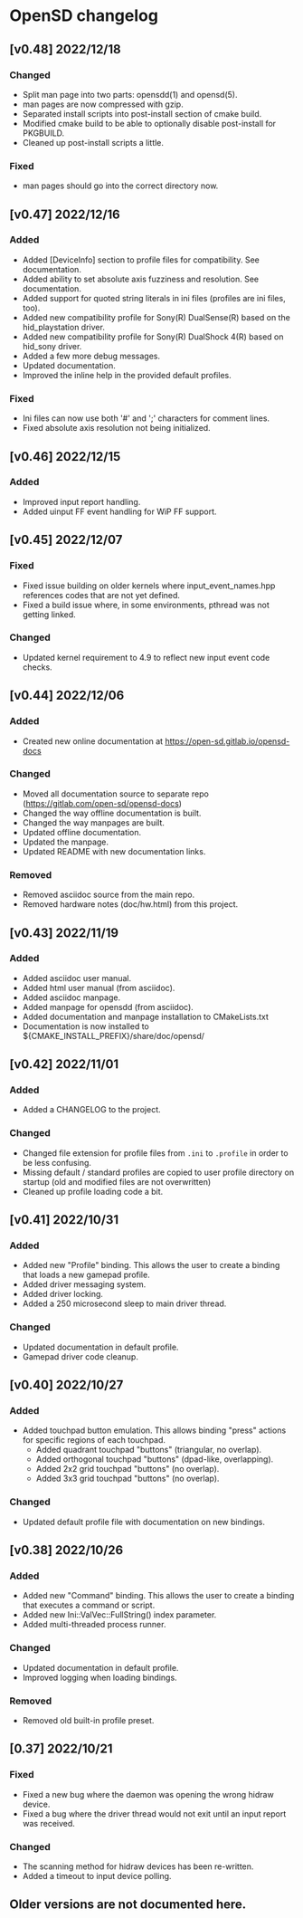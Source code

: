 # OpenSD changelog

## [v0.48]  2022/12/18
### Changed
  - Split man page into two parts: opensdd(1) and opensd(5).
  - man pages are now compressed with gzip.
  - Separated install scripts into post-install section of cmake build.
  - Modified cmake build to be able to optionally disable post-install for PKGBUILD.
  - Cleaned up post-install scripts a little.

### Fixed
  - man pages should go into the correct directory now.


## [v0.47]  2022/12/16
### Added
  - Added [DeviceInfo] section to profile files for compatibility.  See documentation.
  - Added ability to set absolute axis fuzziness and resolution.  See documentation.
  - Added support for quoted string literals in ini files (profiles are ini files, too).
  - Added new compatibility profile for Sony(R) DualSense(R) based on the hid_playstation driver.
  - Added new compatibility profile for Sony(R) DualShock 4(R) based on hid_sony driver.
  - Added a few more debug messages.
  - Updated documentation.
  - Improved the inline help in the provided default profiles.
  
### Fixed
  - Ini files can now use both '#' and ';' characters for comment lines.
  - Fixed absolute axis resolution not being initialized.


## [v0.46]  2022/12/15
### Added
  - Improved input report handling.
  - Added uinput FF event handling for WiP FF support.

 
## [v0.45]  2022/12/07
### Fixed
  - Fixed issue building on older kernels where input_event_names.hpp references codes that are not yet defined.
  - Fixed a build issue where, in some environments, pthread was not getting linked.

### Changed
  - Updated kernel requirement to 4.9 to reflect new input event code checks.


## [v0.44]  2022/12/06
### Added 
  - Created new online documentation at https://open-sd.gitlab.io/opensd-docs
  
### Changed
  - Moved all documentation source to separate repo (https://gitlab.com/open-sd/opensd-docs)
  - Changed the way offline documentation is built.
  - Changed the way manpages are built.
  - Updated offline documentation.
  - Updated the manpage.
  - Updated README with new documentation links.

### Removed
  - Removed asciidoc source from the main repo.
  - Removed hardware notes (doc/hw.html) from this project.

## [v0.43]  2022/11/19
### Added
  - Added asciidoc user manual.
  - Added html user manual (from asciidoc).
  - Added asciidoc manpage.
  - Added manpage for opensdd (from asciidoc).
  - Added documentation and manpage installation to CMakeLists.txt
  - Documentation is now installed to ${CMAKE_INSTALL_PREFIX}/share/doc/opensd/


## [v0.42]  2022/11/01
### Added
  - Added a CHANGELOG to the project.

### Changed
  - Changed file extension for profile files from `.ini` to `.profile` in order to be less confusing.
  - Missing default / standard profiles are copied to user profile directory on startup (old and modified files are not overwritten)
  - Cleaned up profile loading code a bit.


## [v0.41]  2022/10/31
### Added
  - Added new "Profile" binding.  This allows the user to create a binding that loads a new gamepad profile.
  - Added driver messaging system.
  - Added driver locking.
  - Added a 250 microsecond sleep to main driver thread.

### Changed
  - Updated documentation in default profile.
  - Gamepad driver code cleanup.


## [v0.40]  2022/10/27
### Added
  - Added touchpad button emulation.  This allows binding "press" actions for specific regions of each touchpad.
    - Added quadrant touchpad "buttons" (triangular, no overlap).
    - Added orthogonal touchpad "buttons" (dpad-like, overlapping).
    - Added 2x2 grid touchpad "buttons" (no overlap).
    - Added 3x3 grid touchpad "buttons" (no overlap).

### Changed
  - Updated default profile file with documentation on new bindings.


## [v0.38]  2022/10/26
### Added
  - Added new "Command" binding.  This allows the user to create a binding that executes a command or script.
  - Added new Ini::ValVec::FullString() index parameter.
  - Added multi-threaded process runner.

### Changed
  - Updated documentation in default profile.
  - Improved logging when loading bindings.

### Removed
  - Removed old built-in profile preset.


## [0.37]  2022/10/21
### Fixed
  - Fixed a new bug where the daemon was opening the wrong hidraw device.
  - Fixed a bug where the driver thread would not exit until an input report was received.

### Changed
  - The scanning method for hidraw devices has been re-written.
  - Added a timeout to input device polling.


## Older versions are not documented here.